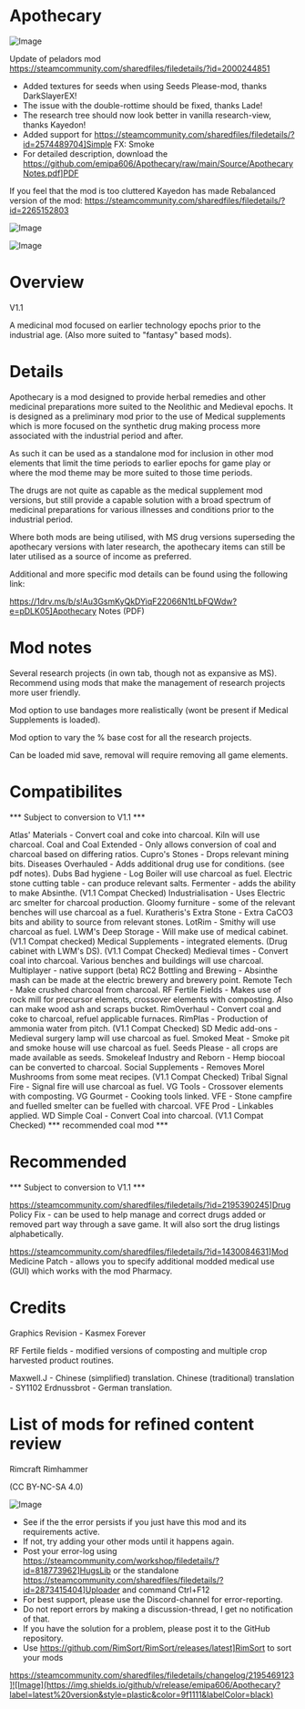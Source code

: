 # Apothecary

![Image](https://i.imgur.com/buuPQel.png)

Update of peladors mod
https://steamcommunity.com/sharedfiles/filedetails/?id=2000244851

- Added textures for seeds when using Seeds Please-mod, thanks DarkSlayerEX!
- The issue with the double-rottime should be fixed, thanks Lade!
- The research tree should now look better in vanilla research-view, thanks Kayedon!
- Added support for https://steamcommunity.com/sharedfiles/filedetails/?id=2574489704]Simple FX: Smoke
- For detailed description, download the https://github.com/emipa606/Apothecary/raw/main/Source/ApothecaryNotes.pdf]PDF

If you feel that the mod is too cluttered Kayedon has made Rebalanced version of the mod:
https://steamcommunity.com/sharedfiles/filedetails/?id=2265152803

![Image](https://i.imgur.com/pufA0kM.png)

	
![Image](https://i.imgur.com/Z4GOv8H.png)


# Overview
 V1.1

A medicinal mod focused on earlier technology epochs prior to the industrial age. (Also more suited to "fantasy" based mods).

# Details


Apothecary is a mod designed to provide herbal remedies and other medicinal preparations more suited to the Neolithic and Medieval epochs. It is designed as a preliminary mod prior to the use of Medical supplements which is more focused on the synthetic drug making process more associated with the industrial period and after.

As such it can be used as a standalone mod for inclusion in other mod elements that limit the time periods to earlier epochs for game play or where the mod theme may be more suited to those time periods.

The drugs are not quite as capable as the medical supplement mod versions, but still provide a capable solution with a broad spectrum of medicinal preparations for various illnesses and conditions prior to the industrial period.

Where both mods are being utilised, with MS drug versions superseding the apothecary versions with later research, the apothecary items can still be later utilised as a source of income as preferred.

Additional and more specific mod details can be found using the following link:

https://1drv.ms/b/s!Au3GsmKyQkDYiqF22066N1tLbFQWdw?e=pDLK05]Apothecary Notes (PDF)


# Mod notes



Several research projects (in own tab, though not as expansive as MS). Recommend using mods that make the management of research projects more user friendly.

Mod option to use bandages more realistically (wont be present if Medical Supplements is loaded).

Mod option to vary the % base cost for all the research projects.

Can be loaded mid save, removal will require removing all game elements.


# Compatibilites
 *** Subject to conversion to V1.1 ***

Atlas' Materials - Convert coal and coke into charcoal. Kiln will use charcoal.
Coal and Coal Extended - Only allows conversion of coal and charcoal based on differing ratios.
Cupro's Stones - Drops relevant mining bits.
Diseases Overhauled - Adds additional drug use for conditions. (see pdf notes).
Dubs Bad hygiene - Log Boiler will use charcoal as fuel.
Electric stone cutting table - can produce relevant salts.
Fermenter - adds the ability to make Absinthe. (V1.1 Compat Checked)
Industrialisation - Uses Electric arc smelter for charcoal production.
Gloomy furniture - some of the relevant benches will use charcoal as a fuel.
Kuratheris's Extra Stone - Extra CaCO3 bits and ability to source from relevant stones.
LotRim - Smithy will use charcoal as fuel.
LWM's Deep Storage - Will make use of medical cabinet. (V1.1 Compat checked)
Medical Supplements - integrated elements. (Drug cabinet with LWM's DS). (V1.1 Compat Checked)
Medieval times - Convert coal into charcoal. Various benches and buildings will use charcoal.
Multiplayer - native support (beta)
RC2 Bottling and Brewing - Absinthe mash can be made at the electric brewery and brewery point.
Remote Tech - Make crushed charcoal from charcoal.
RF Fertile Fields - Makes use of rock mill for precursor elements, crossover elements with composting. Also can make wood ash and scraps bucket.
RimOverhaul - Convert coal and coke to charcoal, refuel applicable furnaces.
RimPlas - Production of ammonia water from pitch. (V1.1 Compat Checked)
SD Medic add-ons - Medieval surgery lamp will use charcoal as fuel.
Smoked Meat - Smoke pit and smoke house will use charcoal as fuel.
Seeds Please - all crops are made available as seeds.
Smokeleaf Industry and Reborn - Hemp biocoal can be converted to charcoal.
Social Supplements - Removes Morel Mushrooms from some meat recipes. (V1.1 Compat Checked)
Tribal Signal Fire - Signal fire will use charcoal as fuel.
VG Tools - Crossover elements with composting.
VG Gourmet - Cooking tools linked.
VFE - Stone campfire and fuelled smelter can be fuelled with charcoal.
VFE Prod - Linkables applied.
WD Simple Coal - Convert Coal into charcoal. (V1.1 Compat Checked) *** recommended coal mod ***

# Recommended
 *** Subject to conversion to V1.1 ***

https://steamcommunity.com/sharedfiles/filedetails/?id=2195390245]Drug Policy Fix - can be used to help manage and correct drugs added or removed part way through a save game. It will also sort the drug listings alphabetically.

https://steamcommunity.com/sharedfiles/filedetails/?id=1430084631]Mod Medicine Patch - allows you to specify additional modded medical use (GUI) which works with the mod Pharmacy.


# Credits


Graphics Revision - Kasmex Forever

RF Fertile fields - modified versions of composting and multiple crop harvested product routines.

Maxwell.J - Chinese (simplified) translation.
Chinese (traditional) translation - SY1102
Erdnussbrot - German translation.


# List of mods for refined content review


Rimcraft
Rimhammer


(CC BY-NC-SA 4.0)


![Image](https://i.imgur.com/PwoNOj4.png)



-  See if the the error persists if you just have this mod and its requirements active.
-  If not, try adding your other mods until it happens again.
-  Post your error-log using https://steamcommunity.com/workshop/filedetails/?id=818773962]HugsLib or the standalone https://steamcommunity.com/sharedfiles/filedetails/?id=2873415404]Uploader and command Ctrl+F12
-  For best support, please use the Discord-channel for error-reporting.
-  Do not report errors by making a discussion-thread, I get no notification of that.
-  If you have the solution for a problem, please post it to the GitHub repository.
-  Use https://github.com/RimSort/RimSort/releases/latest]RimSort to sort your mods



https://steamcommunity.com/sharedfiles/filedetails/changelog/2195469123]![Image](https://img.shields.io/github/v/release/emipa606/Apothecary?label=latest%20version&style=plastic&color=9f1111&labelColor=black)

